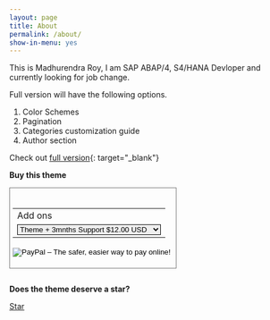 ```yaml
---
layout: page
title: About
permalink: /about/
show-in-menu: yes
---
```


This is Madhurendra Roy, I am SAP ABAP/4, S4/HANA Devloper and currently looking for job change.  

Full version will have the following options.

1. Color Schemes
2. Pagination
3. Categories customization guide
4. Author section

Check out [full version]({{site.full-url}}){: target="_blank"}

**Buy this theme**

<form action="https://www.paypal.com/cgi-bin/webscr" method="post" target="_top">
<input type="hidden" name="cmd" value="_s-xclick">
<input type="hidden" name="hosted_button_id" value="6ETS5UPR3XHEJ">
<div class="tab">
<table>
<tr><td><input type="hidden" name="on0" value="Add ons">Add ons</td></tr><tr><td><select style="border: 1px solid;" name="os0">
	<option value="Just the theme + 3 months support">Theme + 3mnths Support $12.00 USD</option>
	<option value="Initial installation Guide">Theme + Installation $18.00 USD</option>
	<option value="Extended 12 months support">Theme + 12mnths Support $25.00 USD</option>
</select> </td></tr>
</table>
</div>
<input type="hidden" name="currency_code" value="USD">
<input type="image" src="https://www.paypalobjects.com/en_GB/i/btn/btn_buynowCC_LG.gif" border="0" name="submit" alt="PayPal – The safer, easier way to pay online!">
<img alt="" border="0" src="https://www.paypalobjects.com/en_GB/i/scr/pixel.gif" width="1" height="1">
</form>

<style>

form {
    max-width: 100%;
    border:1px solid #777;
    padding: 20px 5px;
    display: inline-block;
    margin-bottom: 1em;
    }
    
.tab {
    overflow-x: scroll;
}
</style>



**Does the theme deserve a star?**

<a class="github-button" href="https://github.com/sharu725/ashwath" data-style="mega" data-count-href="/sharu725/ashwath/stargazers" data-count-api="/repos/sharu725/ashwath#stargazers_count" data-count-aria-label="# stargazers on GitHub" aria-label="Star sharu725/ashwath on GitHub">Star</a>
<script async defer src="https://buttons.github.io/buttons.js"></script>
